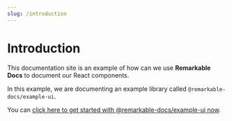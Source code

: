 ```yaml
---
slug: /introduction
---
```


# Introduction

This documentation site is an example of how can we use **Remarkable Docs** to document our React components.

In this example, we are documenting an example library called `@remarkable-docs/example-ui`.

You can [click here to get started with @remarkable-docs/example-ui now](/get-started/).
